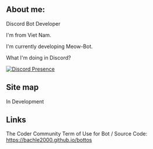 <script src='https://cdn.jsdelivr.net/npm/@widgetbot/crate@3' async defer>
    new Crate({
        server: '1033982892134641685', // Anne
        channel: '1044956595517399131' // #rules
    })
</script>


## About me:

Discord Bot Developer

I'm from Viet Nam.

I'm currently developing Meow-Bot.

What I'm doing in Discord?

[![Discord Presence](https://lanyard.cnrad.dev/api/624091967625625610)](https://discord.com/users/624091967625625610)

## Site map

In Development

## Links

The Coder Community Term of Use for Bot / Source Code: <https://bachle2000.github.io/bottos>

